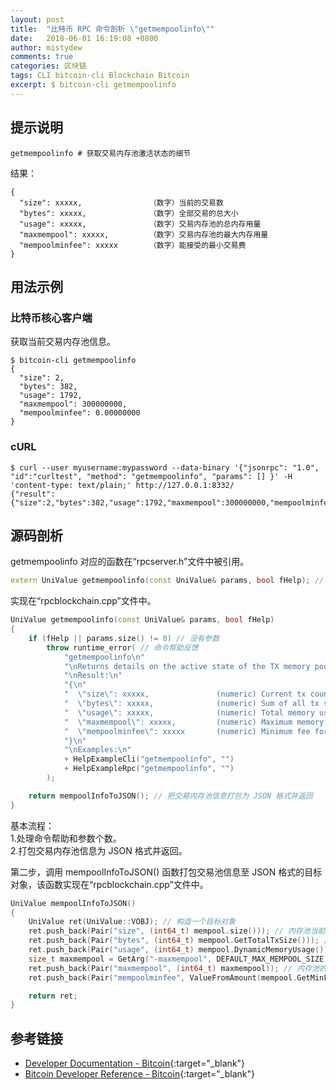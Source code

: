 ```yaml
---
layout: post
title:  "比特币 RPC 命令剖析 \"getmempoolinfo\""
date:   2018-06-01 16:19:08 +0800
author: mistydew
comments: true
categories: 区块链
tags: CLI bitcoin-cli Blockchain Bitcoin
excerpt: $ bitcoin-cli getmempoolinfo
---
```

## 提示说明

```shell
getmempoolinfo # 获取交易内存池激活状态的细节
```

结果：
```shell
{
  "size": xxxxx,               （数字）当前的交易数
  "bytes": xxxxx,              （数字）全部交易的总大小
  "usage": xxxxx,              （数字）交易内存池的总内存用量
  "maxmempool": xxxxx,         （数字）交易内存池的最大内存用量
  "mempoolminfee": xxxxx       （数字）能接受的最小交易费
}
```

## 用法示例

### 比特币核心客户端

获取当前交易内存池信息。

```shell
$ bitcoin-cli getmempoolinfo
{
  "size": 2,
  "bytes": 382,
  "usage": 1792,
  "maxmempool": 300000000,
  "mempoolminfee": 0.00000000
}
```

### cURL

```shell
$ curl --user myusername:mypassword --data-binary '{"jsonrpc": "1.0", "id":"curltest", "method": "getmempoolinfo", "params": [] }' -H 'content-type: text/plain;' http://127.0.0.1:8332/
{"result":{"size":2,"bytes":382,"usage":1792,"maxmempool":300000000,"mempoolminfee":0.00000000},"error":null,"id":"curltest"}
```

## 源码剖析
getmempoolinfo 对应的函数在“rpcserver.h”文件中被引用。

```cpp
extern UniValue getmempoolinfo(const UniValue& params, bool fHelp); // 获取交易内存池信息
```

实现在“rpcblockchain.cpp”文件中。

```cpp
UniValue getmempoolinfo(const UniValue& params, bool fHelp)
{
    if (fHelp || params.size() != 0) // 没有参数
        throw runtime_error( // 命令帮助反馈
            "getmempoolinfo\n"
            "\nReturns details on the active state of the TX memory pool.\n"
            "\nResult:\n"
            "{\n"
            "  \"size\": xxxxx,               (numeric) Current tx count\n"
            "  \"bytes\": xxxxx,              (numeric) Sum of all tx sizes\n"
            "  \"usage\": xxxxx,              (numeric) Total memory usage for the mempool\n"
            "  \"maxmempool\": xxxxx,         (numeric) Maximum memory usage for the mempool\n"
            "  \"mempoolminfee\": xxxxx       (numeric) Minimum fee for tx to be accepted\n"
            "}\n"
            "\nExamples:\n"
            + HelpExampleCli("getmempoolinfo", "")
            + HelpExampleRpc("getmempoolinfo", "")
        );

    return mempoolInfoToJSON(); // 把交易内存池信息打包为 JSON 格式并返回
}
```

基本流程：<br>
1.处理命令帮助和参数个数。<br>
2.打包交易内存池信息为 JSON 格式并返回。

第二步，调用 mempoolInfoToJSON() 函数打包交易池信息至 JSON 格式的目标对象，该函数实现在“rpcblockchain.cpp”文件中。

```cpp
UniValue mempoolInfoToJSON()
{
    UniValue ret(UniValue::VOBJ); // 构造一个目标对象
    ret.push_back(Pair("size", (int64_t) mempool.size())); // 内存池当前大小
    ret.push_back(Pair("bytes", (int64_t) mempool.GetTotalTxSize())); // 内存池交易总大小
    ret.push_back(Pair("usage", (int64_t) mempool.DynamicMemoryUsage())); // 动态内存用量
    size_t maxmempool = GetArg("-maxmempool", DEFAULT_MAX_MEMPOOL_SIZE) * 1000000;
    ret.push_back(Pair("maxmempool", (int64_t) maxmempool)); // 内存池的大小
    ret.push_back(Pair("mempoolminfee", ValueFromAmount(mempool.GetMinFee(maxmempool).GetFeePerK()))); // 内存池最小费用

    return ret;
}
```

## 参考链接

* [Developer Documentation - Bitcoin](https://bitcoin.org/en/developer-documentation){:target="_blank"}
* [Bitcoin Developer Reference - Bitcoin](https://bitcoin.org/en/developer-reference#getmempoolinfo){:target="_blank"}
